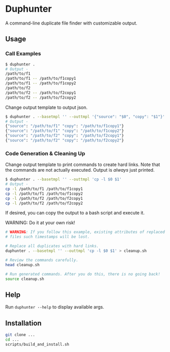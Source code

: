 # Duphunter

A command-line duplicate file finder with customizable output.

## Usage

### Call Examples
```bash
$ duphunter .
# Output -
/path/to/f1
/path/to/f1 -- /path/to/f1copy1
/path/to/f1 -- /path/to/f1copy2
/path/to/f2
/path/to/f2 -- /path/to/f2copy1
/path/to/f2 -- /path/to/f2copy2
```

Change output template to output json.
```bash
$ duphunter . --basetmpl '' --outtmpl '{"source": "$0", "copy": "$1"}'
# Output -
{"source": "/path/to/f1" "copy": "/path/to/f1copy1"}
{"source": "/path/to/f1" "copy": "/path/to/f1copy2"}
{"source": "/path/to/f2" "copy": "/path/to/f2copy1"}
{"source": "/path/to/f2" "copy": "/path/to/f2copy2"}
```

### Code Generation & Cleaning Up
Change output template to print commands to create hard links. Note that the
commands are not actually executed. Output is *always* just printed.

```bash
$ duphunter . --basetmpl '' --outtmpl 'cp -l $0 $1'
# Output -
cp -l /path/to/f1 /path/to/f1copy1
cp -l /path/to/f1 /path/to/f1copy2
cp -l /path/to/f2 /path/to/f2copy1
cp -l /path/to/f2 /path/to/f2copy2
```
If desired, you can copy the output to a bash script and execute it.

WARNING: Do it at your own risk!
```bash
# WARNING: If you follow this example, existing attributes of replaced
# files such timestamps will be lost.

# Replace all duplicates with hard links.
duphunter . --basetmpl '' --outtmpl 'cp -l $0 $1' > cleanup.sh

# Review the commands carefully.
head cleanup.sh

# Run generated commands. After you do this, there is no going back!
source cleanup.sh
```

## Help

Run `duphunter --help` to display available args.

## Installation

```bash
git clone ...
cd ...
scripts/build_and_install.sh
```

